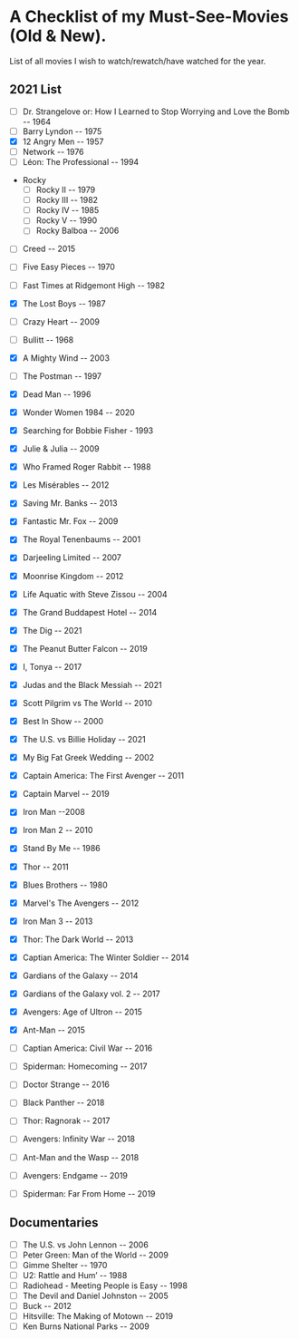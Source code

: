 # A Checklist of my Must-See-Movies (Old & New).

List of all movies I wish to watch/rewatch/have watched for the year.

## 2021 List
- [ ] Dr. Strangelove or: How I Learned to Stop Worrying and Love the Bomb -- 1964
- [ ] Barry Lyndon -- 1975
- [x] 12 Angry Men -- 1957
- [ ] Network -- 1976
- [ ] Léon: The Professional -- 1994
- Rocky
  - [ ] Rocky II -- 1979
  - [ ] Rocky III -- 1982
  - [ ] Rocky IV -- 1985
  - [ ] Rocky V -- 1990
  - [ ] Rocky Balboa -- 2006
- [ ] Creed -- 2015
- [ ] Five Easy Pieces -- 1970
- [ ] Fast Times at Ridgemont High -- 1982
- [x] The Lost Boys -- 1987
- [ ] Crazy Heart -- 2009
- [ ] Bullitt -- 1968
- [x] A Mighty Wind -- 2003
- [ ] The Postman -- 1997
- [x] Dead Man -- 1996
- [x] Wonder Women 1984 -- 2020
- [x] Searching for Bobbie Fisher - 1993
- [x] Julie & Julia -- 2009
- [x] Who Framed Roger Rabbit -- 1988
- [x] Les Misérables -- 2012
- [x] Saving Mr. Banks -- 2013
- [x] Fantastic Mr. Fox -- 2009
- [x] The Royal Tenenbaums -- 2001
- [x] Darjeeling Limited -- 2007
- [x] Moonrise Kingdom -- 2012
- [x] Life Aquatic with Steve Zissou -- 2004
- [x] The Grand Buddapest Hotel -- 2014
- [x] The Dig -- 2021
- [x] The Peanut Butter Falcon -- 2019
- [x] I, Tonya -- 2017
- [x] Judas and the Black Messiah -- 2021
- [x] Scott Pilgrim vs The World -- 2010
- [x] Best In Show -- 2000
- [x] The U.S. vs Billie Holiday -- 2021
- [x] My Big Fat Greek Wedding -- 2002
- [x] Captain America: The First Avenger -- 2011
- [x] Captain Marvel -- 2019
- [x] Iron Man --2008
- [x] Iron Man 2 -- 2010
- [x] Stand By Me -- 1986
- [x] Thor -- 2011
- [x] Blues Brothers -- 1980
- [x] Marvel's The Avengers -- 2012
- [x] Iron Man 3 -- 2013
- [x] Thor: The Dark World -- 2013
- [x] Captian America: The Winter Soldier -- 2014
- [x] Gardians of the Galaxy -- 2014
- [x] Gardians of the Galaxy vol. 2  -- 2017
- [x] Avengers: Age of Ultron -- 2015
- [x] Ant-Man -- 2015
- [ ] Captian America: Civil War -- 2016
- [ ] Spiderman: Homecoming -- 2017
- [ ] Doctor Strange -- 2016
- [ ] Black Panther -- 2018
- [ ] Thor: Ragnorak -- 2017
- [ ] Avengers: Infinity War -- 2018
- [ ] Ant-Man and the Wasp -- 2018
- [ ] Avengers: Endgame -- 2019
- [ ] Spiderman: Far From Home -- 2019



## Documentaries
- [ ] The U.S. vs John Lennon -- 2006
- [ ] Peter Green: Man of the World -- 2009
- [ ] Gimme Shelter -- 1970
- [ ] U2: Rattle and Hum’ -- 1988
- [ ] Radiohead - Meeting People is Easy -- 1998
- [ ] The Devil and Daniel Johnston -- 2005
- [ ] Buck -- 2012
- [ ] Hitsville: The Making of Motown -- 2019
- [ ] Ken Burns National Parks -- 2009
